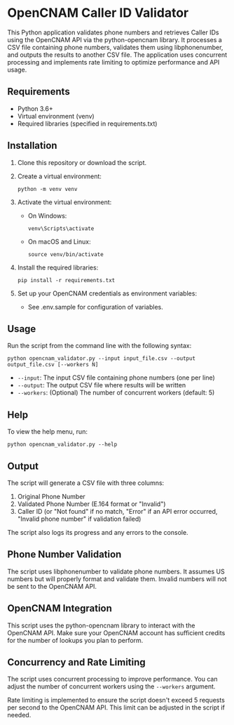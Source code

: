 # OpenCNAM Caller ID Validator

This Python application validates phone numbers and retrieves Caller IDs using the OpenCNAM API via the python-opencnam library. It processes a CSV file containing phone numbers, validates them using libphonenumber, and outputs the results to another CSV file. The application uses concurrent processing and implements rate limiting to optimize performance and API usage.

## Requirements

- Python 3.6+
- Virtual environment (venv)
- Required libraries (specified in requirements.txt)

## Installation

1. Clone this repository or download the script.
2. Create a virtual environment:
   ```
   python -m venv venv
   ```
3. Activate the virtual environment:
   - On Windows:
     ```
     venv\Scripts\activate
     ```
   - On macOS and Linux:
     ```
     source venv/bin/activate
     ```
4. Install the required libraries:
   ```
   pip install -r requirements.txt
   ```
5. Set up your OpenCNAM credentials as environment variables:

   - See .env.sample for configuration of variables.

## Usage

Run the script from the command line with the following syntax:

```
python opencnam_validator.py --input input_file.csv --output output_file.csv [--workers N]
```

- `--input`: The input CSV file containing phone numbers (one per line)
- `--output`: The output CSV file where results will be written
- `--workers`: (Optional) The number of concurrent workers (default: 5)

## Help

To view the help menu, run:

```
python opencnam_validator.py --help
```

## Output

The script will generate a CSV file with three columns:
1. Original Phone Number
2. Validated Phone Number (E.164 format or "Invalid")
3. Caller ID (or "Not found" if no match, "Error" if an API error occurred, "Invalid phone number" if validation failed)

The script also logs its progress and any errors to the console.

## Phone Number Validation

The script uses libphonenumber to validate phone numbers. It assumes US numbers but will properly format and validate them. Invalid numbers will not be sent to the OpenCNAM API.

## OpenCNAM Integration

This script uses the python-opencnam library to interact with the OpenCNAM API. Make sure your OpenCNAM account has sufficient credits for the number of lookups you plan to perform.

## Concurrency and Rate Limiting

The script uses concurrent processing to improve performance. You can adjust the number of concurrent workers using the `--workers` argument.

Rate limiting is implemented to ensure the script doesn't exceed 5 requests per second to the OpenCNAM API. This limit can be adjusted in the script if needed.